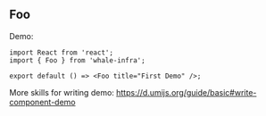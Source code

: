 
## Foo

Demo:

```tsx
import React from 'react';
import { Foo } from 'whale-infra';

export default () => <Foo title="First Demo" />;
```

More skills for writing demo: https://d.umijs.org/guide/basic#write-component-demo
